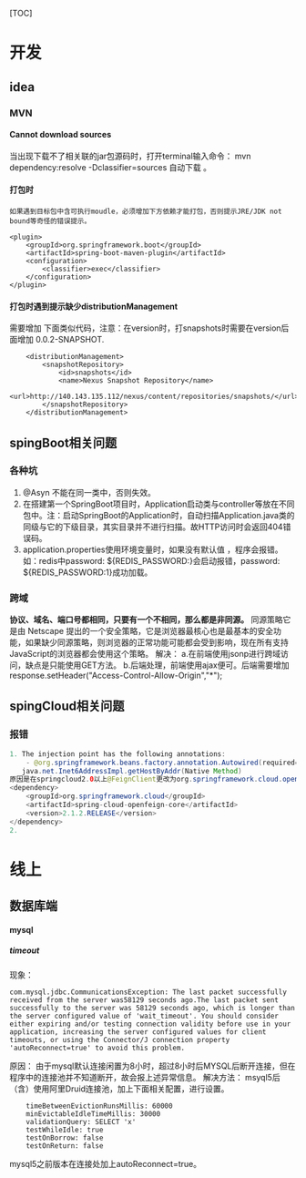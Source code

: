 [TOC]

# 开发
## idea

### MVN
#### Cannot download sources
当出现下载不了相关联的jar包源码时，打开terminal输入命令：
	mvn dependency:resolve -Dclassifier=sources
自动下载 。
#### 打包时
	如果遇到目标包中含可执行moudle，必须增加下方依赖才能打包，否则提示JRE/JDK not bound等奇怪的错误提示。
```
<plugin>
    <groupId>org.springframework.boot</groupId>
    <artifactId>spring-boot-maven-plugin</artifactId>
    <configuration>
        <classifier>exec</classifier>
    </configuration>
</plugin>
```
#### 打包时遇到提示缺少distributionManagement
需要增加 下面类似代码，注意：在version时，打snapshots时需要在version后面增加   <version>0.0.2-SNAPSHOT</version>.
```
    <distributionManagement>
        <snapshotRepository>
            <id>snapshots</id>
            <name>Nexus Snapshot Repository</name>
            <url>http://140.143.135.112/nexus/content/repositories/snapshots/</url>
        </snapshotRepository>
    </distributionManagement>
```
## spingBoot相关问题

### 各种坑
1. @Asyn 不能在同一类中，否则失效。
1. 在搭建第一个SpringBoot项目时，Application启动类与controller等放在不同包中。注：启动SpringBoot的Application时，自动扫描Application.java类的同级与它的下级目录，其实目录并不进行扫描。故HTTP访问时会返回404错误码。
1. application.properties使用环境变量时，如果没有默认值 ，程序会报错。如：redis中password: ${REDIS_PASSWORD:}会启动报错，password: ${REDIS_PASSWORD:1}成功加载。
###  跨域
 **协议、域名、端口号都相同，只要有一个不相同，那么都是非同源。**
同源策略它是由 Netscape 提出的一个安全策略，它是浏览器最核心也是最基本的安全功能，如果缺少同源策略，则浏览器的正常功能可能都会受到影响，现在所有支持JavaScript的浏览器都会使用这个策略。
解决：
	a.在前端使用jsonp进行跨域访问，缺点是只能使用GET方法。
	b.后端处理，前端使用ajax便可。后端需要增加response.setHeader("Access-Control-Allow-Origin","*");

## spingCloud相关问题
### 报错
```java
1. The injection point has the following annotations:
	- @org.springframework.beans.factory.annotation.Autowired(required=true)
   java.net.Inet6AddressImpl.getHostByAddr(Native Method)
原因是在springcloud2.0以上@FeignClient更改为org.springframework.cloud.openfeign.FeignClient包，依赖:    、
<dependency>
    <groupId>org.springframework.cloud</groupId>
    <artifactId>spring-cloud-openfeign-core</artifactId>
    <version>2.1.2.RELEASE</version>
</dependency>
2. 
```
# 线上
## 数据库端
#### mysql

##### timeout
现象：
```
com.mysql.jdbc.CommunicationsException: The last packet successfully received from the server was58129 seconds ago.The last packet sent successfully to the server was 58129 seconds ago, which is longer than the server configured value of 'wait_timeout'. You should consider either expiring and/or testing connection validity before use in your application, increasing the server configured values for client timeouts, or using the Connector/J connection property 'autoReconnect=true' to avoid this problem. 
```
原因：
由于mysql默认连接闲置为8小时，超过8小时后MYSQL后断开连接，但在程序中的连接池并不知道断开，故会报上述异常信息。
解决方法：
msyql5后（含）使用阿里Druid连接池，加上下面相关配置，进行设置。
```
    timeBetweenEvictionRunsMillis: 60000
    minEvictableIdleTimeMillis: 30000
    validationQuery: SELECT 'x'
    testWhileIdle: true
    testOnBorrow: false
    testOnReturn: false
```
mysql5之前版本在连接处加上autoReconnect=true。